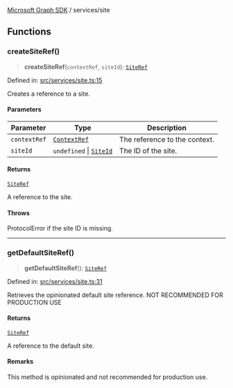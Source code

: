 [Microsoft Graph SDK](../README.md) / services/site

## Functions

### createSiteRef()

> **createSiteRef**(`contextRef`, `siteId`): [`SiteRef`](../models/SiteRef.md#siteref)

Defined in: [src/services/site.ts:15](https://github.com/Future-Secure-AI/microsoft-graph/blob/main/src/services/site.ts#L15)

Creates a reference to a site.

#### Parameters

| Parameter | Type | Description |
| ------ | ------ | ------ |
| `contextRef` | [`ContextRef`](../models/ContextRef.md#contextref) | The reference to the context. |
| `siteId` | `undefined` \| [`SiteId`](../models/SiteId.md#siteid) | The ID of the site. |

#### Returns

[`SiteRef`](../models/SiteRef.md#siteref)

A reference to the site.

#### Throws

ProtocolError if the site ID is missing.

***

### getDefaultSiteRef()

> **getDefaultSiteRef**(): [`SiteRef`](../models/SiteRef.md#siteref)

Defined in: [src/services/site.ts:31](https://github.com/Future-Secure-AI/microsoft-graph/blob/main/src/services/site.ts#L31)

Retrieves the opinionated default site reference. NOT RECOMMENDED FOR PRODUCTION USE

#### Returns

[`SiteRef`](../models/SiteRef.md#siteref)

A reference to the default site.

#### Remarks

This method is opinionated and not recommended for production use.
